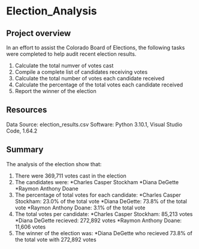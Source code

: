 # Election_Analysis
## Project overview
In an effort to assist the Colorado Board of Elections, the following tasks were completed to help audit recent election results. 
1. Calculate the total numver of votes cast
2. Compile a complete list of candidates receiving votes
3. Calculate the total number of votes each candidate received
4. Calculate the percentage of the total votes each candidate received
5. Report the winner of the election
## Resources
Data Source: election_results.csv
Software: Python 3.10.1, Visual Studio Code, 1.64.2
## Summary
The analysis of the election show that:
1. There were 369,711 votes cast in the election
2. The candidates were:
  *Charles Casper Stockham
  *Diana DeGette
  *Raymon Anthony Doane
3. The percentage of total votes for each candidate: 
  *Charles Casper Stockham: 23.0% of the total vote 
  *Diana DeGette:           73.8% of the total vote 
  *Raymon Anthony Doane:     3.1% of the total vote 
4. The total votes per candidate:
  *Charles Casper Stockham:  85,213 votes
  *Diana DeGette recieved:  272,892 votes
  *Raymon Anthony Doane:     11,606 votes
5. The winner of the election was:
  *Diana DeGette who recieved 73.8% of the total vote with 272,892 votes

